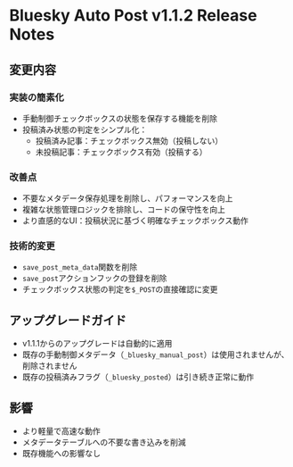 # Bluesky Auto Post v1.1.2 Release Notes

## 変更内容

### 実装の簡素化
- 手動制御チェックボックスの状態を保存する機能を削除
- 投稿済み状態の判定をシンプル化：
  - 投稿済み記事：チェックボックス無効（投稿しない）
  - 未投稿記事：チェックボックス有効（投稿する）

### 改善点
- 不要なメタデータ保存処理を削除し、パフォーマンスを向上
- 複雑な状態管理ロジックを排除し、コードの保守性を向上
- より直感的なUI：投稿状況に基づく明確なチェックボックス動作

### 技術的変更
- `save_post_meta_data`関数を削除
- `save_post`アクションフックの登録を削除
- チェックボックス状態の判定を`$_POST`の直接確認に変更

## アップグレードガイド
- v1.1.1からのアップグレードは自動的に適用
- 既存の手動制御メタデータ（`_bluesky_manual_post`）は使用されませんが、削除されません
- 既存の投稿済みフラグ（`_bluesky_posted`）は引き続き正常に動作

## 影響
- より軽量で高速な動作
- メタデータテーブルへの不要な書き込みを削減
- 既存機能への影響なし